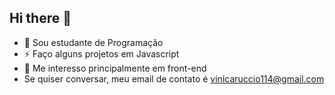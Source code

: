## Hi there 👋
- 🔭 Sou estudante de Programação
- ⚡ Faço alguns projetos em Javascript
- 🌱 Me interesso principalmente em front-end
- Se quiser conversar, meu email de contato é vinicaruccio114@gmail.com
<!--
**ViniLmao/ViniLmao** is a ✨ _special_ ✨ repository because its `README.md` (this file) appears on your GitHub profile.

Here are some ideas to get you started:

- 🔭 I’m currently working on ...
- 🌱 I’m currently learning ...
- 👯 I’m looking to collaborate on ...
- 🤔 I’m looking for help with ...
- 💬 Ask me about ...
- 📫 How to reach me: ...
- 😄 Pronouns: ...
- ⚡ Fun fact: ...
-->

